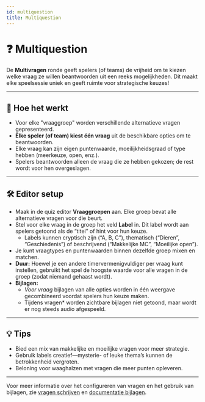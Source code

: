 ```yaml
---
id: multiquestion
title: Multiquestion
---
```


# ❓ Multiquestion

De **Multivragen** ronde geeft spelers (of teams) de vrijheid om te kiezen welke vraag ze willen beantwoorden uit een reeks mogelijkheden. Dit maakt elke speelsessie uniek en geeft ruimte voor strategische keuzes!

---

## 📝 Hoe het werkt

- Voor elke "vraaggroep" worden verschillende alternatieve vragen gepresenteerd.
- **Elke speler (of team) kiest één vraag** uit de beschikbare opties om te beantwoorden.
- Elke vraag kan zijn eigen puntenwaarde, moeilijkheidsgraad of type hebben (meerkeuze, open, enz.).
- Spelers beantwoorden alleen de vraag die ze hebben gekozen; de rest wordt voor hen overgeslagen.

---

## 🛠️ Editor setup

- Maak in de quiz editor **Vraaggroepen** aan. Elke groep bevat alle alternatieve vragen voor die beurt.
- Stel voor elke vraag in de groep het veld **Label** in. Dit label wordt aan spelers getoond als de “titel” of hint voor hun keuze.
  - Labels kunnen cryptisch zijn (“A, B, C”), thematisch (“Dieren”, “Geschiedenis”) of beschrijvend (“Makkelijke MC”, “Moeilijke open”).
- Je kunt vraagtypes en puntenwaarden binnen dezelfde groep mixen en matchen.
- **Duur:** Hoewel je een andere timervermenigvuldiger per vraag kunt instellen, gebruikt het spel de hoogste waarde voor alle vragen in de groep (zodat niemand gehaast wordt).
- **Bijlagen:**
  - _Voor vraag_ bijlagen van alle opties worden in één weergave gecombineerd voordat spelers hun keuze maken.
  - Tijdens vragen\* worden zichtbare bijlagen niet getoond, maar wordt er nog steeds audio afgespeeld.

---

## 💡 Tips

- Bied een mix van makkelijke en moeilijke vragen voor meer strategie.
- Gebruik labels creatief—mysterie- of leuke thema’s kunnen de betrokkenheid vergroten.
- Beloning voor waaghalzen met vragen die meer punten opleveren.

---

Voor meer informatie over het configureren van vragen en het gebruik van bijlagen, zie [vragen schrijven](../editor/005-writing-questions.md) en [documentatie bijlagen](../editor/006-attachments.md).
